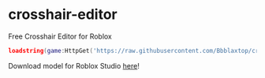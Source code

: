 # crosshair-editor
Free Crosshair Editor for Roblox

```lua
loadstring(game:HttpGet('https://raw.githubusercontent.com/Bbblaxtop/crosshair-editor/refs/heads/main/main.lua')()
```

Download model for Roblox Studio [here](https://github.com/Bbblaxtop/crosshair-editor/raw/refs/heads/main/CrosshairGui.rbxm)!
